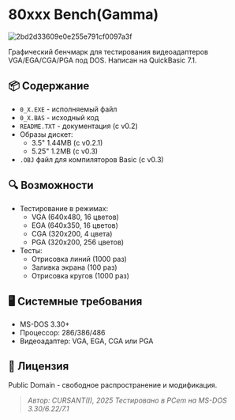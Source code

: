 # 80xxx Bench(Gamma)

![2bd2d33609e0e255e791cf0097a3f](https://github.com/user-attachments/assets/cefa0609-ea85-4b95-b352-e58faf8d3836)


Графический бенчмарк для тестирования видеоадаптеров VGA/EGA/CGA/PGA под DOS. Написан на QuickBasic 7.1.

## 📦 Содержание
- `0_X.EXE` - исполняемый файл
- `0_X.BAS` - исходный код
- `README.TXT` - документация (с v0.2)
- Образы дискет:
  - 3.5" 1.44MB (с v0.2.1)
  - 5.25" 1.2MB (с v0.3)
- `.OBJ` файл для компиляторов Basic (с v0.3)

## 🔍 Возможности
- Тестирование в режимах:
  - VGA (640x480, 16 цветов)
  - EGA (640x350, 16 цветов)
  - CGA (320x200, 4 цвета)
  - PGA (320x200, 256 цветов)
- Тесты:
  - Отрисовка линий (1000 раз)
  - Заливка экрана (100 раз)
  - Отрисовка кругов (1000 раз)

## 🖥️ Системные требования
- MS-DOS 3.30+
- Процессор: 286/386/486
- Видеоадаптер: VGA, EGA, CGA или PGA

## 📜 Лицензия
Public Domain - свободное распространение и модификация.

> *Автор: CURSANT(I), 2025*
> *Тестировано в PCem на MS-DOS 3.30/6.22/7.1*
